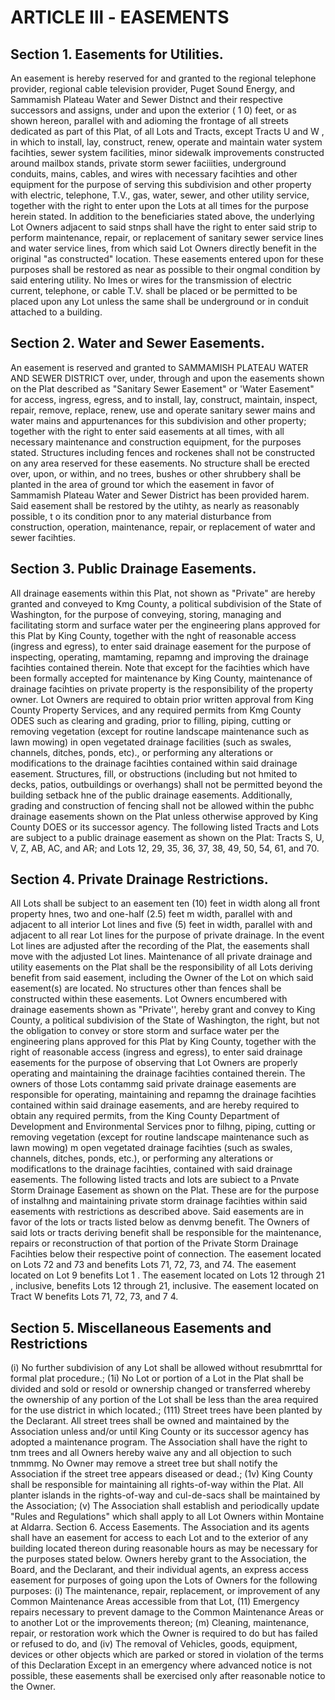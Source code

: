 # ARTICLE Ill - EASEMENTS

## Section 1. Easements for Utilities.

An easement is hereby reserved for and
granted to the regional telephone provider, regional cable television provider, Puget Sound
Energy, and Sammamish Plateau Water and Sewer Distnct and their respective successors
and assigns, under and upon the exterior ( 1 0) feet, or as shown hereon, parallel with and
adioming the frontage of all streets dedicated as part of this Plat, of all Lots and Tracts,
except Tracts U and W , in which to install, lay, construct, renew, operate and maintain water
system facihties, sewer system facilities, minor sidewalk improvements constructed around
mailbox stands, private storm sewer faciiities, underground conduits, mains, cables, and
wires with necessary facihties and other equipment for the purpose of serving this
subdivision and other property with electric, telephone, T.V., gas, water, sewer, and other
utility service, together with the right to enter upon the Lots at all times for the purpose herein
stated. In addition to the beneficiaries stated above, the underlying Lot Owners adjacent to
said stnps shall have the right to enter said strip to perform maintenance, repair, or
replacement of sanitary sewer service lines and water service lines, from which said Lot
Owners directly benefit in the original "as constructed" location. These easements entered
upon for these purposes shall be restored as near as possible to their ongmal condition by
said entering utility. No Imes or wires for the transmission of electric current, telephone, or
cable T.V. shall be placed or be permitted to be placed upon any Lot unless the same shall
be underground or in conduit attached to a building.

## Section 2. Water and Sewer Easements.

An easement is reserved and granted
to SAMMAMISH PLATEAU WATER AND SEWER DISTRICT over, under, through and upon
the easements shown on the Plat described as "Sanitary Sewer Easement" or 'Water
Easement" for access, ingress, egress, and to install, lay, construct, maintain, inspect,
repair, remove, replace, renew, use and operate sanitary sewer mains and water mains and
appurtenances for this subdivision and other property; together with the right to enter said
easements at all times, with all necessary maintenance and construction equipment, for the
purposes stated. Structures including fences and rockenes shall not be constructed on any
area reserved for these easements. No structure shall be erected over, upon, or within, and
no trees, bushes or other shrubbery shall be planted in the area of ground tor which the
easement in favor of Sammamish Plateau Water and Sewer District has been provided
harem. Said easement shall be restored by the utihty, as nearly as reasonably possible, t o
its condition pnor to any material disturbance from construction, operation, maintenance,
repair, or replacement of water and sewer facihties.

## Section 3. Public Drainage Easements.

All drainage easements within this
Plat, not shown as "Private" are hereby granted and conveyed to Kmg County, a political
subdivision of the State of Washington, for the purpose of conveying, storing, managing and
facilitating storm and surface water per the engineering plans approved for this Plat by King
County, together with the nght of reasonable access (ingress and egress), to enter said
drainage easement for the purpose of inspecting, operating, mamtaming, repamng and
improving the drainage facihties contained therein. Note that except for the facihties which
have been formally accepted for maintenance by King County, maintenance of drainage
facihties on private property is the responsibility of the property owner.
Lot Owners are required to obtain prior written approval from King County Property Services,
and any required permits from Kmg County ODES such as clearing and grading, prior to
filling, piping, cutting or removing vegetation (except for routine landscape maintenance such
as lawn mowing) in open vegetated drainage facilities (such as swales, channels, ditches,
ponds, etc)., or performing any alterations or modifications to the drainage facihties
contained within said drainage easement.
Structures, fill, or obstructions (including but not hmited to decks, patios, outbuildings or
overhangs) shall not be permitted beyond the building setback hne of the public drainage
easements. Additionally, grading and construction of fencing shall not be allowed within the
pubhc drainage easements shown on the Plat unless otherwise approved by King County
DOES or its successor agency.
The following listed Tracts and Lots are subject to a public drainage easement as shown on
the Plat: Tracts S, U, V, Z, AB, AC, and AR; and Lots 12, 29, 35, 36, 37, 38, 49, 50, 54, 61,
and 70.

## Section 4. Private Drainage Restrictions.

All Lots shall be subject to an
easement ten (10) feet in width along all front property hnes, two and one-half (2.5) feet m
width, parallel with and adjacent to all interior Lot lines and five (5) feet in width, parallel with
and adjacent to all rear Lot lines for the purpose of private drainage. In the event Lot lines
are adjusted after the recording of the Plat, the easements shall move with the adjusted Lot
lines. Maintenance of all private drainage and utility easements on the Plat shall be the
responsibility of all Lots deriving benefit from said easement, including the Owner of the Lot
on which said easement(s) are located. No structures other than fences shall be
constructed within these easements.
Lot Owners encumbered with drainage easements shown as "Private'', hereby grant and
convey to King County, a political subdivision of the State of Washington, the right, but not
the obligation to convey or store storm and surface water per the engineering plans
approved for this Plat by King County, together with the right of reasonable access (ingress
and egress), to enter said drainage easements for the purpose of observing that Lot Owners
are properly operating and maintaining the drainage facihties contained therein.
The owners of those Lots contammg said private drainage easements are responsible for
operating, maintaining and repamng the drainage facihties contained within said drainage
easements, and are hereby required to obtain any required permits, from the King County
Department of Development and Environmental Services pnor to filhng, piping, cutting or
removing vegetation (except for routine landscape maintenance such as lawn mowing) m
open vegetated drainage facihties (such as swales, channels, ditches, ponds, etc.), or
performing any alterations or modificatlons to the drainage facihties, contained with said
drainage easements.
The following listed tracts and lots are subiect to a Pnvate Storm Drainage Easement as
shown on the Plat. These are for the purpose of instalhng and maintaining private storm
drainage facihties within said easements with restrictions as described above. Said
easements are in favor of the lots or tracts listed below as denvmg benefit. The Owners of
said lots or tracts deriving benefit shall be responsible for the maintenance, repairs or
reconstruction of that portion of the Private Storm Drainage Facihties below their respective
point of connection.
The easement located on Lots 72 and 73 and benefits Lots 71, 72, 73, and 74. The
easement located on Lot 9 benefits Lot 1 . The easement located on Lots 12 through 21 ,
inclusive, benefits Lots 12 through 21, inclusive. The easement located on Tract W benefits
Lots 71, 72, 73, and 7 4.

## Section 5. Miscellaneous Easements and Restrictions

(i) No further subdivision of any Lot shall be allowed without resubmrttal for
formal plat procedure.;
(1i) No Lot or portion of a Lot in the Plat shall be divided and sold or resold or
ownership changed or transferred whereby the ownership of any portion of
the Lot shall be less than the area required for the use district in which
located.;
(111) Street trees have been planted by the Declarant. All street trees shall be
owned and maintained by the Association unless and/or until King County or
its successor agency has adopted a maintenance program. The Association
shall have the right to tnm trees and all Owners hereby waive any and all
objection to such tnmmmg. No Owner may remove a street tree but shall
notify the Association if the street tree appears diseased or dead.;
(1v) King County shall be responsible for maintaining all rights-of-way within the
Plat. All planter islands in the rights-of-way and cul-de-sacs shall be
maintained by the Association;
(v) The Association shall establish and periodically update "Rules and
Regulations" which shall apply to all Lot Owners within Montaine at Aldarra.
Section 6. Access Easements. The Association and its agents shall have an
easement for access to each Lot and to the exterior of any building located thereon during
reasonable hours as may be necessary for the purposes stated below. Owners hereby grant
to the Association, the Board, and the Declarant, and their individual agents, an express
access easement for purposes of going upon the Lots of Owners for the following purposes:
(i) The maintenance, repair, replacement, or improvement of any Common
Maintenance Areas accessible from that Lot,
(11) Emergency repairs necessary to prevent damage to the Common
Maintenance Areas or to another Lot or the improvements thereon;
(m) Cleaning, maintenance, repair, or restoration work which the Owner is
required to do but has failed or refused to do, and
(iv) The removal of Vehicles, goods, equipment, devices or other objects which
are parked or stored in violation of the terms of this Declaration
Except in an emergency where advanced notice is not possible, these easements shall be
exercised only after reasonable notice to the Owner.
